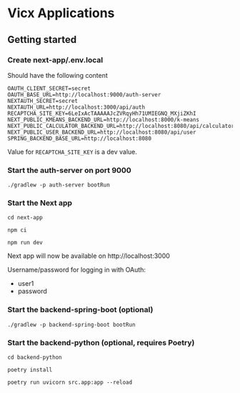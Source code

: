 # Vicx Applications

## Getting started

### Create next-app/.env.local
Should have the following content
```
OAUTH_CLIENT_SECRET=secret
OAUTH_BASE_URL=http://localhost:9000/auth-server
NEXTAUTH_SECRET=secret
NEXTAUTH_URL=http://localhost:3000/api/auth
RECAPTCHA_SITE_KEY=6LeIxAcTAAAAAJcZVRqyHh71UMIEGNQ_MXjiZKhI
NEXT_PUBLIC_KMEANS_BACKEND_URL=http://localhost:8000/k-means
NEXT_PUBLIC_CALCULATOR_BACKEND_URL=http://localhost:8080/api/calculator
NEXT_PUBLIC_USER_BACKEND_URL=http://localhost:8080/api/user
SPRING_BACKEND_BASE_URL=http://localhost:8080
```
Value for `RECAPTCHA_SITE_KEY` is a dev value. 


### Start the auth-server on port 9000
```shell
./gradlew -p auth-server bootRun
```

### Start the Next app
```shell
cd next-app
```
```shell
npm ci
```
```shell
npm run dev
```

Next app will now be available on 
http://localhost:3000

Username/password for logging in with OAuth:
- user1
- password

### Start the backend-spring-boot (optional)
```shell
./gradlew -p backend-spring-boot bootRun
```

### Start the backend-python (optional, requires Poetry)
```shell
cd backend-python
```
```shell
poetry install
```
```shell
poetry run uvicorn src.app:app --reload
```
